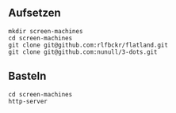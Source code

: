 

## Aufsetzen

	mkdir screen-machines
	cd screen-machines
	git clone git@github.com:rlfbckr/flatland.git
	git clone git@github.com:nunull/3-dots.git


## Basteln

	cd screen-machines
	http-server